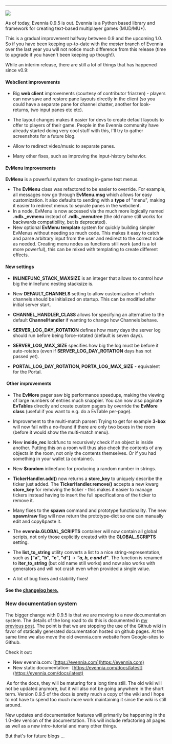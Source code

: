 --- 

[![](https://1.bp.blogspot.com/-WACefg23bBA/X6_6vGTcjbI/AAAAAAAALh0/4FtZQDj5XosG_Dnyj6e-8ScHwyOTaOSzQCLcBGAsYHQ/s320/evennia_screenshot.png)](https://1.bp.blogspot.com/-WACefg23bBA/X6_6vGTcjbI/AAAAAAAALh0/4FtZQDj5XosG_Dnyj6e-8ScHwyOTaOSzQCLcBGAsYHQ/s1544/evennia_screenshot.png)

As of today, Evennia 0.9.5 is out. Evennia is a Python based library and framework for creating text-based multiplayer games (MUD/MU*). 

This is a gradual improvement halfway between 0.9 and the upcoming 1.0. So if you have been keeping up-to-date with the _master_ branch of Evennia over the last year you will not notice much difference from this release (time to upgrade if you haven't been keeping up though!). 

While an interim release, there are still a lot of things that has happened since v0.9: 

#### Webclient improvements  

-   Big **web client** improvements (courtesy of contributor friarzen) - players can now save and restore pane layouts directly in the client (so you could have a separate pane for channel chatter, another for look-returns, two input panes etc etc). 
-   The layout changes makes it easier for devs to create default layouts to offer to players of their game. People in the Evennia community have already started doing very cool stuff with this, I'll try to gather screenshots for a future blog.  
    
-   Allow to redirect video/music to separate panes.
-   Many other fixes, such as improving the input-history behavior.  
    

#### EvMenu improvements

**EvMenu** is a powerful system for creating in-game text menus.  

-   The **EvMenu** class was refactored to be easier to override. For example, all messages now go through **EvMenu.msg** which allows for easy customization. It also defaults to sending with a **type** of "menu", making it easier to redirect menus to seprate panes in the webclient.
-   In a node, EvMenu is now accessed via the much more logically named **.ndb._evmenu** instead of **.ndb._menutree** (the old name still works for backwards compatibility, but is deprecated).
-   New optional **EvMenu template** system for quickly building simpler EvMenus without needing so much code. This makes it easy to catch and parse arbitrary input from the user and redirect to the correct node as needed. Creating menu nodes as functions still work (and is a lot more powerful), this can be mixed with templating to create different effects.  
    

#### New settings

-   **INLINEFUNC_STACK_MAXSIZE** is an integer that allows to control how big the inlinefunc nesting stacksize is.  
    
-   New **DEFAULT_CHANNELS** setting to allow customization of which channels should be initialized on startup. This can be modified after initial server start.
-   **CHANNEL_HANDLER_CLASS** allows for specifying an alternative to the default **ChannelHandler** if wanting to change how Channels behave. 
-   **SERVER_LOG_DAY_ROTATION** defines how many days the server log should run before being force-rotated (default is seven days).
-   **SERVER_LOG_MAX_SIZE** specifies how big the log must be before it auto-rotates (even if **SERVER_LOG_DAY_ROTATION** days has not passed yet). 
-   **PORTAL_LOG_DAY_ROTATION, PORTA_LOG_MAX_SIZE** - equivalent for the Portal.  
    

####  Other improvements  

-   The **EvMore** pager saw big performance speedups, making the viewing of large numbers of entries much snappier. You can now also paginate **EvTables** directly and create custom pagers by override the **EvMore class** (useful if you want to e.g. do a EvTable per-page).  
-   Improvement to the multi-match parser: Trying to get for example **3-box** will now fail with a no-found if there are only two boxes in the room (before it would show the multi-match menu).  
-   New **inside_rec** lockfunc to recursively check if an object is inside another. Putting this on a room will thus also check the contents of any objects in the room, not only the contents themselves. Or if you had something in your wallet (a container).
-   New **$random** inlinefunc for producing a random number in strings.  
    
-   **TickerHandler.add()** now returns a **store_key** to uniquely describe the ticker just added. The **TickerHandler.remove()** accepts a new kwarg **store_key** for removing the ticker - this makes it easier to manage tickers instead having to insert the full specifications of the ticker to remove it.
-   Many fixes to the **spawn** command and prototype functionality. The new **spawn/raw** flag will now return the prototype-dict so one can manually edit and copy&paste it.
-   The **evennia.GLOBAL_SCRIPTS** container will now contain all global scripts, not only those explicitly created with the **GLOBAL_SCRIPTS** setting. 
-   The **list_to_string** utility converts a list to a nice string-representation, such as **["a", "b", "c", "d"]** -> **_"a, b, c and d"_**. The function is renamed to **iter_to_string** (but old name still works) and now also works with generators and will not crash even when provided a single value.
-   A lot of bug fixes and stability fixes!  
    

#### See the [changelog here.](https://github.com/evennia/evennia/blob/master/CHANGELOG.md#evennia-095-nov-2020)

### New documentation system 

The bigger change with 0.9.5 is that we are moving to a new documentation system. The details of the long road to do this is documented in [my previous post](). The point is that we are stopping the use of the Github wiki in favor of statically generated documentation hosted on github pages. At the same time we also move the old evennia.com website from Google-sites to Github. 

Check it out: 

-   New evennia.com: [https://evennia.com](https://evennia.com)
-   New static documentation:  [https://evennia.com/docs/latest](https://evennia.com/docs/latest)  
    

 As for the docs, they will be maturing for a long time still. The old wiki will not be updated anymore, but it will also not be going anywhere in the short term. Version 0.9.5 of the docs is pretty much a copy of the wiki and I hope to not have to spend too much more work maintaining it since the wiki is still around.  

New updates and documentation features will primarily be happening in the 1.0-dev version of the documentation. This will include refactoring all pages as well as a new intro-tutorial and many other things. 

But that's for future blogs ...
